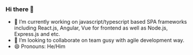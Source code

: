 ### Hi there 👋

- 🔭 I’m currently working on javascript/typescript based SPA frameworks including React.js, Angular, Vue for frontend as well as Node.js, Express.js and etc.
- 👯 I’m looking to collaborate on team gusy with agile development way.
- 😄 Pronouns: He/Him

<!--
**iprotoni/iprotoni** is a ✨ _special_ ✨ repository because its `README.md` (this file) appears on your GitHub profile.

Here are some ideas to get you started:

- 🔭 I’m currently working on ...
- 🌱 I’m currently learning ...
- 👯 I’m looking to collaborate on ...
- 🤔 I’m looking for help with ...
- 💬 Ask me about ...
- 📫 How to reach me: ...
- 😄 Pronouns: ...
- ⚡ Fun fact: ...
-->

